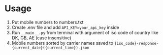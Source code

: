 # Usage
1. Put mobile numbers to numbers.txt
2. Create .env file and add ```API_KEY=your_api_key``` inside
3. Run ```__main__.py``` from terminal with argument of iso code of country like DK, GB, AE (case insensitive)
4. Mobile numbers sorted by carrier names saved to ```{iso_code}-response-{current_date}({current_time}).json```
